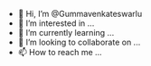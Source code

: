 - 👋 Hi, I’m @Gummavenkateswarlu
- 👀 I’m interested in ...
- 🌱 I’m currently learning ...
- 💞️ I’m looking to collaborate on ...
- 📫 How to reach me ...

<!---
Gummavenkateswarlu/Gummavenkateswarlu is a ✨ special ✨ repository because its `README.md` (this file) appears on your GitHub profile.
You can click the Preview link to take a look at your changes.
--->

